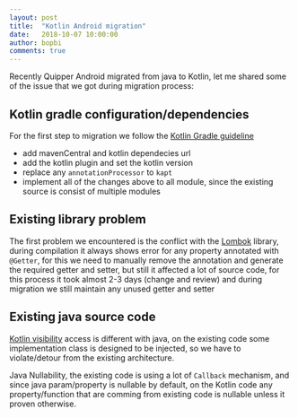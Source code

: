 ```yaml
---
layout: post
title:  "Kotlin Android migration"
date:   2018-10-07 10:00:00
author: bopbi
comments: true
---
```


Recently Quipper Android migrated from java to Kotlin, let me shared some of the issue that we got during migration process:

## Kotlin gradle configuration/dependencies
For the first step to migration we follow the [Kotlin Gradle guideline](https://kotlinlang.org/docs/reference/using-gradle.html)

- add mavenCentral and kotlin dependecies url
- add the kotlin plugin and set the kotlin version
- replace any ```annotationProcessor``` to ```kapt```
- implement all of the changes above to all module, since the existing source is consist of multiple modules

## Existing library problem
The first problem we encountered is the conflict with the [Lombok](https://projectlombok.org/) library, during compilation it always shows error for any property annotated with ```@Getter```, for this we need to manually remove the annotation and generate the required getter and setter, but still it affected a lot of source code, for this process it took almost 2-3 days (change and review) and during migration we still maintain any unused getter and setter

## Existing java source code
[Kotlin visibility](https://kotlinlang.org/docs/reference/visibility-modifiers.html) access is different with java, on the existing code some implementation class is designed to be injected, so we have to violate/detour from the existing architecture.

Java Nullability, the existing code is using a lot of ```Callback``` mechanism, and since java param/property is nullable by default, on the Kotlin code any property/function that are comming from existing code is nullable unless it proven otherwise.
